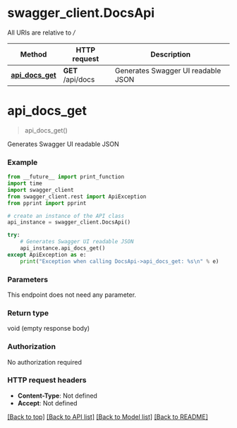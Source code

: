# swagger_client.DocsApi

All URIs are relative to */*

Method | HTTP request | Description
------------- | ------------- | -------------
[**api_docs_get**](DocsApi.md#api_docs_get) | **GET** /api/docs | Generates Swagger UI readable JSON

# **api_docs_get**
> api_docs_get()

Generates Swagger UI readable JSON

### Example
```python
from __future__ import print_function
import time
import swagger_client
from swagger_client.rest import ApiException
from pprint import pprint

# create an instance of the API class
api_instance = swagger_client.DocsApi()

try:
    # Generates Swagger UI readable JSON
    api_instance.api_docs_get()
except ApiException as e:
    print("Exception when calling DocsApi->api_docs_get: %s\n" % e)
```

### Parameters
This endpoint does not need any parameter.

### Return type

void (empty response body)

### Authorization

No authorization required

### HTTP request headers

 - **Content-Type**: Not defined
 - **Accept**: Not defined

[[Back to top]](#) [[Back to API list]](../README.md#documentation-for-api-endpoints) [[Back to Model list]](../README.md#documentation-for-models) [[Back to README]](../README.md)

